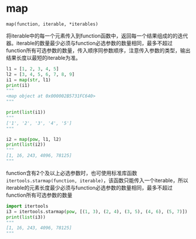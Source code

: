 # map

`map(function, iterable, *iterables)`

将iterable中的每一个元素传入到function函数中，返回每一个结果组成的的迭代器。iterable的数量最少必须与function必选参数的数量相同，最多不超过function所有可选参数的数量，传入顺序同参数顺序，注意传入参数的类型，输出结果长度以最短的iterable为准。

```Python
l1 = [1, 2, 3, 4, 5]
l2 = [3, 4, 5, 6, 7, 8, 9]
i1 = map(str, l1)
print(i1)
"""
<map object at 0x000002B5731FC640>
"""

print(list(i1))
"""
['1', '2', '3', '4', '5']
"""

i2 = map(pow, l1, l2)
print(list(i2))
"""
[1, 16, 243, 4096, 78125]
"""
```


function含有2个及以上必选参数时，也可使用标准库函数`itertools.starmap(function, iterable)`，该函数只能传入一个iterable，所以iterable的元素长度最少必须与function必选参数的数量相同，最多不超过function所有可选参数的数量

```Python
import itertools
i3 = itertools.starmap(pow, [(1, 3), (2, 4), (3, 5), (4, 6), (5, 7)])
print(list(i3))
"""
[1, 16, 243, 4096, 78125]
"""
```





